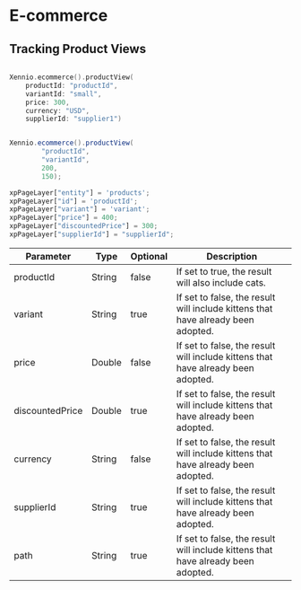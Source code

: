 # E-commerce

## Tracking Product Views

```swift

Xennio.ecommerce().productView(
    productId: "productId",
    variantId: "small", 
    price: 300, 
    currency: "USD", 
    supplierId: "supplier1")

```

```java

Xennio.ecommerce().productView(
        "productId", 
        "variantId", 
        200, 
        150);

```

```javascript
xpPageLayer["entity"] = 'products';
xpPageLayer["id"] = 'productId';
xpPageLayer["variant"] = 'variant';
xpPageLayer["price"] = 400;
xpPageLayer["discountedPrice"] = 300;
xpPageLayer["supplierId"] = "supplierId";
```


Parameter | Type   | Optional | Description
--------- | -----  | --------- | -----------
productId | String | false     | If set to true, the result will also include cats.
variant   | String | true      | If set to false, the result will include kittens that have already been adopted.
price     | Double | false      | If set to false, the result will include kittens that have already been adopted.
discountedPrice | Double | true | If set to false, the result will include kittens that have already been adopted.
currency  | String | false      | If set to false, the result will include kittens that have already been adopted.
supplierId  | String | true      | If set to false, the result will include kittens that have already been adopted.
path  | String | true      | If set to false, the result will include kittens that have already been adopted.
